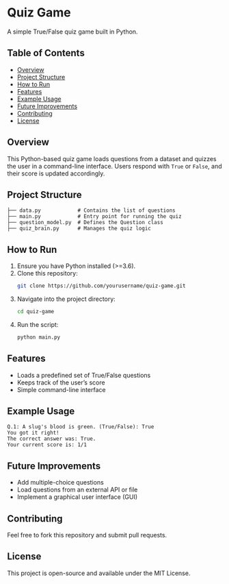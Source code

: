 # Quiz Game

A simple True/False quiz game built in Python.

## Table of Contents
- [Overview](#overview)
- [Project Structure](#project-structure)
- [How to Run](#how-to-run)
- [Features](#features)
- [Example Usage](#example-usage)
- [Future Improvements](#future-improvements)
- [Contributing](#contributing)
- [License](#license)

## Overview
This Python-based quiz game loads questions from a dataset and quizzes the user in a command-line interface. Users respond with `True` or `False`, and their score is updated accordingly.

## Project Structure
```
├── data.py            # Contains the list of questions
├── main.py            # Entry point for running the quiz
├── question_model.py  # Defines the Question class
├── quiz_brain.py      # Manages the quiz logic
```

## How to Run
1. Ensure you have Python installed (>=3.6).
2. Clone this repository:
   ```sh
   git clone https://github.com/yourusername/quiz-game.git
   ```
3. Navigate into the project directory:
   ```sh
   cd quiz-game
   ```
4. Run the script:
   ```sh
   python main.py
   ```

## Features
- Loads a predefined set of True/False questions
- Keeps track of the user’s score
- Simple command-line interface

## Example Usage
```
Q.1: A slug's blood is green. (True/False): True
You got it right!
The correct answer was: True.
Your current score is: 1/1
```

## Future Improvements
- Add multiple-choice questions
- Load questions from an external API or file
- Implement a graphical user interface (GUI)

## Contributing
Feel free to fork this repository and submit pull requests.

## License
This project is open-source and available under the MIT License.

